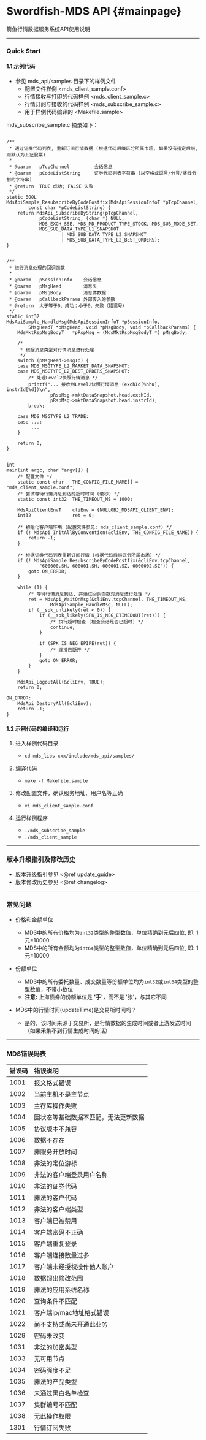 # Swordfish-MDS API    {#mainpage}

箭鱼行情数据服务系统API使用说明


---
### Quick Start

#### 1.1 示例代码

- 参见 mds_api/samples 目录下的样例文件
	- 配置文件样例 <mds_client_sample.conf>
	- 行情接收与打印的代码样例 <mds_client_sample.c>
	- 行情订阅与接收的代码样例 <mds_subscribe_sample.c>
	- 用于样例代码编译的 <Makefile.sample>

mds_subscribe_sample.c 摘录如下：
~~~{.c}

/**
 * 通过证券代码列表, 重新订阅行情数据 (根据代码后缀区分所属市场, 如果没有指定后缀, 则默认为上证股票)
 *
 * @param   pTcpChannel         会话信息
 * @param   pCodeListString     证券代码列表字符串 (以空格或逗号/分号/竖线分割的字符串)
 * @return  TRUE 成功; FALSE 失败
 */
static BOOL
MdsApiSample_ResubscribeByCodePostfix(MdsApiSessionInfoT *pTcpChannel,
        const char *pCodeListString) {
    return MdsApi_SubscribeByString(pTcpChannel,
            pCodeListString, (char *) NULL,
            MDS_EXCH_SSE, MDS_MD_PRODUCT_TYPE_STOCK, MDS_SUB_MODE_SET,
            MDS_SUB_DATA_TYPE_L1_SNAPSHOT
                    | MDS_SUB_DATA_TYPE_L2_SNAPSHOT
                    | MDS_SUB_DATA_TYPE_L2_BEST_ORDERS);
}


/**
 * 进行消息处理的回调函数
 *
 * @param   pSessionInfo    会话信息
 * @param   pMsgHead        消息头
 * @param   pMsgBody        消息体数据
 * @param   pCallbackParams 外部传入的参数
 * @return  大于等于0，成功；小于0，失败（错误号）
 */
static int32
MdsApiSample_HandleMsg(MdsApiSessionInfoT *pSessionInfo,
        SMsgHeadT *pMsgHead, void *pMsgBody, void *pCallbackParams) {
    MdsMktRspMsgBodyT   *pRspMsg = (MdsMktRspMsgBodyT *) pMsgBody;

    /*
     * 根据消息类型对行情消息进行处理
     */
    switch (pMsgHead->msgId) {
    case MDS_MSGTYPE_L2_MARKET_DATA_SNAPSHOT:
    case MDS_MSGTYPE_L2_BEST_ORDERS_SNAPSHOT:
        /* 处理Level2快照行情消息 */
        printf("... 接收到Level2快照行情消息 (exchId[%hhu], instrId[%d])\n",
                pRspMsg->mktDataSnapshot.head.exchId,
                pRspMsg->mktDataSnapshot.head.instrId);
        break;

    case MDS_MSGTYPE_L2_TRADE:
    case ...:
         ...
    }

    return 0;
}


int
main(int argc, char *argv[]) {
    /* 配置文件 */
    static const char   THE_CONFIG_FILE_NAME[] = "mds_client_sample.conf";
    /* 尝试等待行情消息到达的超时时间 (毫秒) */
    static const int32  THE_TIMEOUT_MS = 1000;

    MdsApiClientEnvT    cliEnv = {NULLOBJ_MDSAPI_CLIENT_ENV};
    int32               ret = 0;

    /* 初始化客户端环境 (配置文件参见: mds_client_sample.conf) */
    if (! MdsApi_InitAllByConvention(&cliEnv, THE_CONFIG_FILE_NAME)) {
        return -1;
    }

    /* 根据证券代码列表重新订阅行情 (根据代码后缀区分所属市场) */
    if (! MdsApiSample_ResubscribeByCodePostfix(&cliEnv.tcpChannel,
            "600000.SH, 600001.SH, 000001.SZ, 0000002.SZ")) {
        goto ON_ERROR;
    }

    while (1) {
        /* 等待行情消息到达, 并通过回调函数对消息进行处理 */
        ret = MdsApi_WaitOnMsg(&cliEnv.tcpChannel, THE_TIMEOUT_MS,
                MdsApiSample_HandleMsg, NULL);
        if (__spk_unlikely(ret < 0)) {
            if (__spk_likely(SPK_IS_NEG_ETIMEDOUT(ret))) {
                /* 执行超时检查 (检查会话是否已超时) */
                continue;
            }

            if (SPK_IS_NEG_EPIPE(ret)) {
                /* 连接已断开 */
            }
            goto ON_ERROR;
        }
    }

    MdsApi_LogoutAll(&cliEnv, TRUE);
    return 0;

ON_ERROR:
    MdsApi_DestoryAll(&cliEnv);
    return -1;
}

~~~


#### 1.2 示例代码的编译和运行

1. 进入样例代码目录
	- ``cd mds_libs-xxx/include/mds_api/samples/``

2. 编译代码
	- ``make -f Makefile.sample``

3. 修改配置文件，确认服务地址、用户名等正确
	- ``vi mds_client_sample.conf``

4. 运行样例程序
	- ``./mds_subscribe_sample``
	- ``./mds_client_sample``


---
### 版本升级指引及修改历史

- 版本升级指引参见 <@ref update_guide>
- 版本修改历史参见 <@ref changelog>


---
### 常见问题

- 价格和金额单位
	- MDS中的所有价格均为`int32`类型的整型数值，单位精确到元后四位, 即: 1元=10000
	- MDS中的所有金额均为`int64`类型的整型数值，单位精确到元后四位, 即: 1元=10000

- 份额单位
	- MDS中的所有委托数量、成交数量等份额单位均为`int32`或`int64`类型的整型数值，不带小数位
	- **注意:** 上海债券的份额单位是 <b>'手'</b>，而不是 '张'，与其它不同

- MDS中的行情时间(updateTime)是交易所时间吗？
	- 是的，该时间来源于交易所，是行情数据的生成时间或者上游发送时间（如果采集不到行情生成时间的话）


---
### MDS错误码表

| 错误码 | 错误说明                            |
| :---- | :--------------------------------- |
| 1001  | 报文格式错误                       |
| 1002  | 当前主机不是主节点                  |
| 1003  | 主存库操作失败                     |
| 1004  | 因状态等基础数据不匹配，无法更新数据   |
| 1005  | 协议版本不兼容                     |
| 1006  | 数据不存在                         |
| 1007  | 非服务开放时间                     |
| 1008  | 非法的定位游标                     |
| 1009  | 非法的客户端登录用户名称             |
| 1010  | 非法的证券代码                     |
| 1011  | 非法的客户代码                     |
| 1012  | 非法的客户端类型                    |
| 1013  | 客户端已被禁用                     |
| 1014  | 客户端密码不正确                    |
| 1015  | 客户端重复登录                     |
| 1016  | 客户端连接数量过多                  |
| 1017  | 客户端未经授权操作他人账户           |
| 1018  | 数据超出修改范围                    |
| 1019  | 非法的应用系统名称                  |
| 1020  | 查询条件不匹配                     |
| 1021  | 客户端ip/mac地址格式错误            |
| 1022  | 尚不支持或尚未开通此业务             |
| 1029  | 密码未改变                         |
| 1031  | 非法的加密类型                     |
| 1033  | 无可用节点                         |
| 1034  | 密码强度不足                       |
| 1035  | 非法的产品类型                     |
| 1036  | 未通过黑白名单检查                 |
| 1037  | 集群编号不匹配                 |
| 1038  | 无此操作权限                 |
| 1301  | 行情订阅失败                       |
